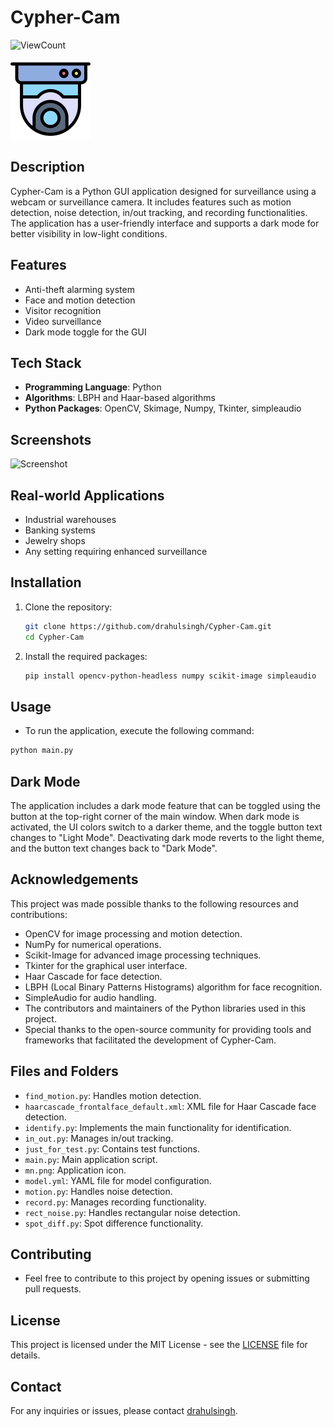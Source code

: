 # Cypher-Cam

![ViewCount](https://views.whatilearened.today/views/github/drahulsingh/Cypher-Cam.svg)

![Cypher-Cam](mn.png)

## Description

Cypher-Cam is a Python GUI application designed for surveillance using a webcam or surveillance camera. It includes features such as motion detection, noise detection, in/out tracking, and recording functionalities. The application has a user-friendly interface and supports a dark mode for better visibility in low-light conditions.

## Features

- Anti-theft alarming system
- Face and motion detection
- Visitor recognition
- Video surveillance
- Dark mode toggle for the GUI

## Tech Stack

- **Programming Language**: Python
- **Algorithms**: LBPH and Haar-based algorithms
- **Python Packages**: OpenCV, Skimage, Numpy, Tkinter, simpleaudio

## Screenshots
![Screenshot](https://github.com/drahulsingh/Cypher-Cam/assets/76787888/7f16c4ff-4081-412c-9f36-9cbcdc09cc11)

## Real-world Applications

- Industrial warehouses
- Banking systems
- Jewelry shops
- Any setting requiring enhanced surveillance

## Installation

1. Clone the repository:
   ```bash
   git clone https://github.com/drahulsingh/Cypher-Cam.git
   cd Cypher-Cam
   ```

2. Install the required packages:
   ```bash
   pip install opencv-python-headless numpy scikit-image simpleaudio
   ```

## Usage
- To run the application, execute the following command:

```bash
python main.py
```

## Dark Mode
The application includes a dark mode feature that can be toggled using the button at the top-right corner of the main window. When dark mode is activated, the UI colors switch to a darker theme, and the toggle button text changes to "Light Mode". Deactivating dark mode reverts to the light theme, and the button text changes back to "Dark Mode".

## Acknowledgements

This project was made possible thanks to the following resources and contributions:
- OpenCV for image processing and motion detection.
- NumPy for numerical operations.
- Scikit-Image for advanced image processing techniques.
- Tkinter for the graphical user interface.
- Haar Cascade for face detection.
- LBPH (Local Binary Patterns Histograms) algorithm for face recognition.
- SimpleAudio for audio handling.
- The contributors and maintainers of the Python libraries used in this project.
- Special thanks to the open-source community for providing tools and frameworks that facilitated the development of Cypher-Cam.

## Files and Folders
- `find_motion.py`: Handles motion detection.
- `haarcascade_frontalface_default.xml`: XML file for Haar Cascade face detection.
- `identify.py`: Implements the main functionality for identification.
- `in_out.py`: Manages in/out tracking.
- `just_for_test.py`: Contains test functions.
- `main.py`: Main application script.
- `mn.png`: Application icon.
- `model.yml`: YAML file for model configuration.
- `motion.py`: Handles noise detection.
- `record.py`: Manages recording functionality.
- `rect_noise.py`: Handles rectangular noise detection.
- `spot_diff.py`: Spot difference functionality.

## Contributing
- Feel free to contribute to this project by opening issues or submitting pull requests.

## License
This project is licensed under the MIT License - see the [LICENSE](LICENSE) file for details.

## Contact
For any inquiries or issues, please contact [drahulsingh](https://github.com/drahulsingh).
